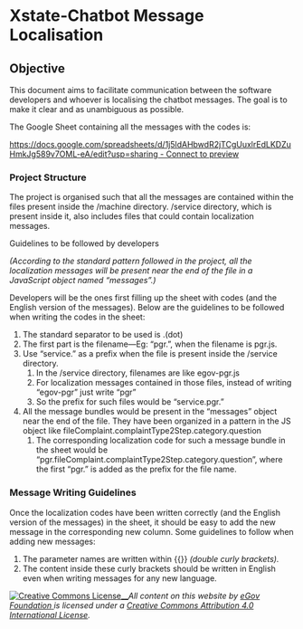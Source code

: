# Xstate-Chatbot Message Localisation

## Objective

This document aims to facilitate communication between the software developers and whoever is localising the chatbot messages. The goal is to make it clear and as unambiguous as possible.

The Google Sheet containing all the messages with the codes is:

[<img src="https://developers.google.com/drive/images/drive_icon.png" alt="" data-size="line">https://docs.google.com/spreadsheets/d/1j5ldAHbwdR2jTCgUuxlrEdLKDZuHmkJg589v7OML-eA/edit?usp=sharing - Connect to preview](https://docs.google.com/spreadsheets/d/1j5ldAHbwdR2jTCgUuxlrEdLKDZuHmkJg589v7OML-eA/edit?usp=sharing)

### Project Structure

The project is organised such that all the messages are contained within the files present inside the /machine directory. /service directory, which is present inside it, also includes files that could contain localization messages.

Guidelines to be followed by developers

_(According to the standard pattern followed in the project, all the localization messages will be present near the end of the file in a JavaScript object named “messages”.)_

Developers will be the ones first filling up the sheet with codes (and the English version of the messages). Below are the guidelines to be followed when writing the codes in the sheet:

1. The standard separator to be used is .(dot)
2. The first part is the filename—Eg: “pgr.”, when the filename is pgr.js.
3. Use “service.” as a prefix when the file is present inside the /service directory.
   1. In the /service directory, filenames are like egov-pgr.js
   2. For localization messages contained in those files, instead of writing “egov-pgr” just write “pgr”
   3. So the prefix for such files would be “service.pgr.”
4. All the message bundles would be present in the “messages” object near the end of the file. They have been organized in a pattern in the JS object like fileComplaint.complaintType2Step.category.question
   1. The corresponding localization code for such a message bundle in the sheet would be “pgr.fileComplaint.complaintType2Step.category.question”, where the first “pgr.” is added as the prefix for the file name.

### Message Writing Guidelines <a href="#guidelines-for-writing-messages" id="guidelines-for-writing-messages"></a>

Once the localization codes have been written correctly (and the English version of the messages) in the sheet, it should be easy to add the new message in the corresponding new column. Some guidelines to follow when adding new messages:

1. The parameter names are written within \{{\}} _(double curly brackets)._
2. The content inside these curly brackets should be written in English even when writing messages for any new language.

[![Creative Commons License](https://i.creativecommons.org/l/by/4.0/80x15.png)\_\_](http://creativecommons.org/licenses/by/4.0/)_All content on this website by_ [_eGov Foundation_ ](https://egov.org.in/)_is licensed under a_ [_Creative Commons Attribution 4.0 International License_](http://creativecommons.org/licenses/by/4.0/)_._
